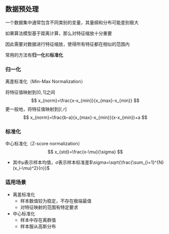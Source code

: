 ## 数据预处理

一个数据集中通常包含不同类别的变量，其量纲和分布可能差别极大

如果算法模型基于距离计算，那么对特征缩放十分重要

因此需要对数据进行特征缩放，使得所有特征都在相似的范围内

常用的方法有**归一化**和**标准化**



### 归一化

离差标准化（Min-Max Normalization）

将特征值映射到$[0,1]$之间
$$
x_{norm}=\frac{x-x_{min}}{x_{max}-x_{min}}
$$
更一般地，将特征值映射到$[l,r]$
$$
x_{norm}=\frac{b-a}{x_{max}-x_{min}}(x-x_{min})+a
$$


### 标准化

中心标准化（Z-score normalization）
$$
x_{std}=\frac{x-\mu}{\sigma}
$$

* 其中$\mu$表示样本均值，$\sigma$表示样本标准差$\sigma=\sqrt{\frac{\sum_{i=1}^{N}(x_i-\mu)^2}{n}}$



### 适用场景

* 离差标准化
  * 样本数值较为稳定，不存在极端最值
  * 对特征映射的范围有特定要求
* 中心标准化
  * 样本中存在离群值
  * 样本服从高斯分布

